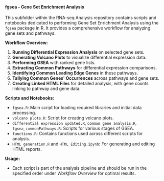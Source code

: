 #### fgsea - Gene Set Enrichment Analysis

This subfolder within the RNA-seq Analysis repository contains scripts and notebooks dedicated to performing Gene Set Enrichment Analysis using the `fgsea` package in R. It provides a comprehensive workflow for analyzing gene sets and pathways.

**Workflow Overview:**
1. **Running Differential Expression Analysis** on selected gene sets.
2. **Generating Volcano Plots** to visualize differential expression data.
3. **Performing GSEA** with ranked gene lists.
4. **Extracting Common Pathways** for differential expression comparisons.
5. **Identifying Common Leading Edge Genes** in these pathways.
6. **Tallying Common Genes' Occurrences** across pathways and gene sets.
7. **Creating Linked HTML Files** for detailed analysis, with gene counts linking to pathway and gene data.

**Scripts and Notebooks:**
- `fgsea.R`: Main script for loading required libraries and initial data processing.
- `volcano plots.R`: Script for creating volcano plots.
- `differential expression updated.R`, `common gene analysis.R`, `fgsea_commonPathways.R`: Scripts for various stages of GSEA.
- `functions.R`: Contains functions used across different scripts for analysis.
- `HTML generation.R` and `HTML Editing.ipynb`: For generating and editing HTML reports.

**Usage:**
- Each script is part of the analysis pipeline and should be run in the specified order under *Workflow Overview* for optimal results.
